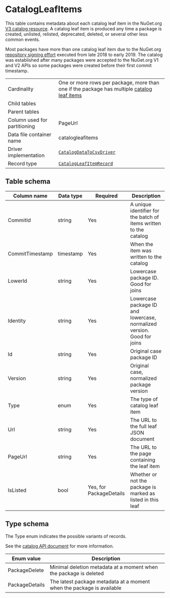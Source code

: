 # CatalogLeafItems

This table contains metadata about each catalog leaf item in the NuGet.org [V3 catalog resource](https://docs.microsoft.com/en-us/nuget/api/catalog-resource).
A catalog leaf item is produced any time a package is created, unlisted, relisted, deprecated, deleted, or several other less common events.

Most packages have more than one catalog leaf item due to the NuGet.org
[repository signing effort](https://devblogs.microsoft.com/nuget/introducing-repository-signatures/) executed from late
2018 to early 2019. The catalog was established after many packages were accepted to the NuGet.org V1 and V2 APIs so
some packages were created before their first commit timestamp.

|                              |                                                                                                                                                                                         |
| ---------------------------- | --------------------------------------------------------------------------------------------------------------------------------------------------------------------------------------- |
| Cardinality                  | One or more rows per package, more than one if the package has multiple [catalog leaf items](https://docs.microsoft.com/en-us/nuget/api/catalog-resource#catalog-item-object-in-a-page) |
| Child tables                 |                                                                                                                                                                                         |
| Parent tables                |                                                                                                                                                                                         |
| Column used for partitioning | PageUrl                                                                                                                                                                                 |
| Data file container name     | catalogleafitems                                                                                                                                                                        |
| Driver implementation        | [`CatalogDataToCsvDriver`](../../src/Worker.Logic/CatalogScan/Drivers/CatalogDataToCsv/CatalogDataToCsvDriver.cs)         |
| Record type                  | [`CatalogLeafItemRecord`](../../src/Worker.Logic/CatalogScan/Drivers/CatalogDataToCsv/CatalogLeafItemRecord.cs)                                                                     |

## Table schema

| Column name     | Data type | Required                | Description                                                            |
| --------------- | --------- | ----------------------- | ---------------------------------------------------------------------- |
| CommitId        | string    | Yes                     | A unique identifier for the batch of items written to the catalog      |
| CommitTimestamp | timestamp | Yes                     | When the item was written to the catalog                               |
| LowerId         | string    | Yes                     | Lowercase package ID. Good for joins                                   |
| Identity        | string    | Yes                     | Lowercase package ID and lowercase, normalized version. Good for joins |
| Id              | string    | Yes                     | Original case package ID                                               |
| Version         | string    | Yes                     | Original case, normalized package version                              |
| Type            | enum      | Yes                     | The type of catalog leaf item                                          |
| Url             | string    | Yes                     | The URL to the full leaf JSON document                                 |
| PageUrl         | string    | Yes                     | The URL to the page containing the leaf item                           |
| IsListed        | bool      | Yes, for PackageDetails | Whether or not the package is marked as listed in this leaf            |

## Type schema

The Type enum indicates the possible variants of records.

See the [catalog API document](https://docs.microsoft.com/en-us/nuget/api/catalog-resource#item-types) for more information.

| Enum value     | Description                                                           |
| -------------- | --------------------------------------------------------------------- |
| PackageDelete  | Minimal deletion metadata at a moment when the package is deleted     |
| PackageDetails | The latest package metadata at a moment when the package is available |
